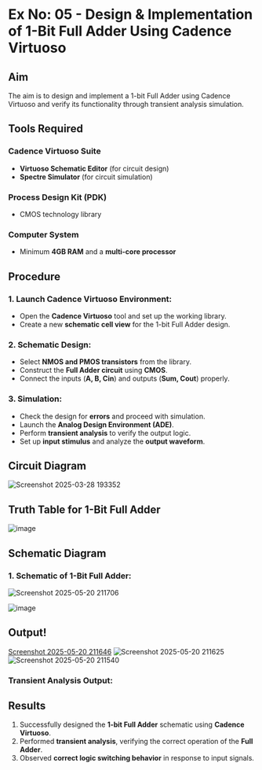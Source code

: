 # Ex No: 05 - Design & Implementation of 1-Bit Full Adder Using Cadence Virtuoso

## Aim
The aim is to design and implement a 1-bit Full Adder using Cadence Virtuoso and verify its functionality through transient analysis simulation.

## Tools Required
### Cadence Virtuoso Suite
- **Virtuoso Schematic Editor** (for circuit design)
- **Spectre Simulator** (for circuit simulation)

### Process Design Kit (PDK)
- CMOS technology library

### Computer System
- Minimum **4GB RAM** and a **multi-core processor**

## Procedure

### 1. Launch Cadence Virtuoso Environment:
- Open the **Cadence Virtuoso** tool and set up the working library.
- Create a new **schematic cell view** for the 1-bit Full Adder design.

### 2. Schematic Design:
- Select **NMOS and PMOS transistors** from the library.
- Construct the **Full Adder circuit** using **CMOS**.
- Connect the inputs (**A, B, Cin**) and outputs (**Sum, Cout**) properly.

### 3. Simulation:
- Check the design for **errors** and proceed with simulation.
- Launch the **Analog Design Environment (ADE)**.
- Perform **transient analysis** to verify the output logic.
- Set up **input stimulus** and analyze the **output waveform**.

## Circuit Diagram
![Screenshot 2025-03-28 193352](https://github.com/user-attachments/assets/08a3dce3-1de0-4f1e-b050-7c3569490edd)


## Truth Table for 1-Bit Full Adder
![image](https://github.com/user-attachments/assets/328fae3c-b83a-4cd6-b394-54323dc59673)


## Schematic Diagram
### 1. Schematic of 1-Bit Full Adder:
![Screenshot 2025-05-20 211706](https://github.com/user-attachments/assets/8e007b1d-919e-43e5-ba41-1ddce49fdcc4)

![image](https://github.com/user-attachments/assets/1a962018-9d6b-4246-ab5f-424602551e87)



## Output!
[Screenshot 2025-05-20 211646](https://github.com/user-attachments/assets/19eda8f2-74ba-4106-a006-926e0f47f9dd)
![Screenshot 2025-05-20 211625](https://github.com/user-attachments/assets/fa38ea22-042a-4301-b849-63896b7ea539)
![Screenshot 2025-05-20 211540](https://github.com/user-attachments/assets/bb5a3d25-80bb-4235-8eba-be3fd1111d8d)

### Transient Analysis Output:


## Results
1. Successfully designed the **1-bit Full Adder** schematic using **Cadence Virtuoso**.
2. Performed **transient analysis**, verifying the correct operation of the **Full Adder**.
3. Observed **correct logic switching behavior** in response to input signals.
